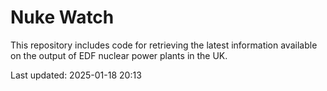 # Nuke Watch

This repository includes code for retrieving the latest information available on the output of EDF nuclear power plants in the UK.

Last updated: 2025-01-18 20:13